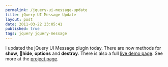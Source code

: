 ```yaml
---
permalink: /jquery-ui-message-update
title: jQuery UI Message Update 
layout: post
date: 2011-03-22 23:05:41
published: true
tags: jquery jquery-message
---
```



I updated the jQuery UI Message plugin today. There are now methods for **show**, **hide**, **options** and **destroy**. There is also a full [live demo page](http://jquery-message.googlecode.com/hg/demo/demo.html). See more at the [project page](http://code.google.com/p/jquery-message/).


